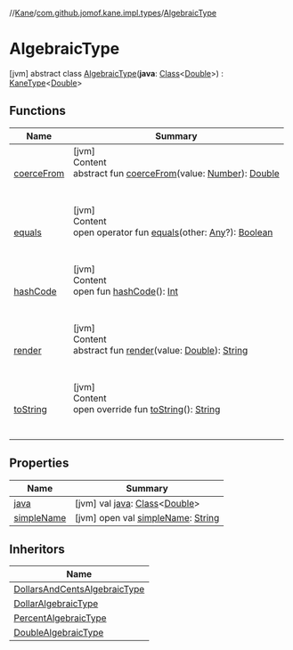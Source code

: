 //[Kane](../../index.md)/[com.github.jomof.kane.impl.types](../index.md)/[AlgebraicType](index.md)



# AlgebraicType  
 [jvm] abstract class [AlgebraicType](index.md)(**java**: [Class](https://docs.oracle.com/javase/8/docs/api/java/lang/Class.html)<[Double](https://kotlinlang.org/api/latest/jvm/stdlib/kotlin/-double/index.html)>) : [KaneType](../-kane-type/index.md)<[Double](https://kotlinlang.org/api/latest/jvm/stdlib/kotlin/-double/index.html)>    


## Functions  
  
|  Name|  Summary| 
|---|---|
| <a name="com.github.jomof.kane.impl.types/AlgebraicType/coerceFrom/#kotlin.Number/PointingToDeclaration/"></a>[coerceFrom](coerce-from.md)| <a name="com.github.jomof.kane.impl.types/AlgebraicType/coerceFrom/#kotlin.Number/PointingToDeclaration/"></a>[jvm]  <br>Content  <br>abstract fun [coerceFrom](coerce-from.md)(value: [Number](https://kotlinlang.org/api/latest/jvm/stdlib/kotlin/-number/index.html)): [Double](https://kotlinlang.org/api/latest/jvm/stdlib/kotlin/-double/index.html)  <br><br><br>
| <a name="kotlin/Any/equals/#kotlin.Any?/PointingToDeclaration/"></a>[equals](../-double-algebraic-type/index.md#%5Bkotlin%2FAny%2Fequals%2F%23kotlin.Any%3F%2FPointingToDeclaration%2F%5D%2FFunctions%2F-711644126)| <a name="kotlin/Any/equals/#kotlin.Any?/PointingToDeclaration/"></a>[jvm]  <br>Content  <br>open operator fun [equals](../-double-algebraic-type/index.md#%5Bkotlin%2FAny%2Fequals%2F%23kotlin.Any%3F%2FPointingToDeclaration%2F%5D%2FFunctions%2F-711644126)(other: [Any](https://kotlinlang.org/api/latest/jvm/stdlib/kotlin/-any/index.html)?): [Boolean](https://kotlinlang.org/api/latest/jvm/stdlib/kotlin/-boolean/index.html)  <br><br><br>
| <a name="kotlin/Any/hashCode/#/PointingToDeclaration/"></a>[hashCode](../-double-algebraic-type/index.md#%5Bkotlin%2FAny%2FhashCode%2F%23%2FPointingToDeclaration%2F%5D%2FFunctions%2F-711644126)| <a name="kotlin/Any/hashCode/#/PointingToDeclaration/"></a>[jvm]  <br>Content  <br>open fun [hashCode](../-double-algebraic-type/index.md#%5Bkotlin%2FAny%2FhashCode%2F%23%2FPointingToDeclaration%2F%5D%2FFunctions%2F-711644126)(): [Int](https://kotlinlang.org/api/latest/jvm/stdlib/kotlin/-int/index.html)  <br><br><br>
| <a name="com.github.jomof.kane.impl.types/KaneType/render/#kotlin.Double/PointingToDeclaration/"></a>[render](index.md#%5Bcom.github.jomof.kane.impl.types%2FKaneType%2Frender%2F%23kotlin.Double%2FPointingToDeclaration%2F%5D%2FFunctions%2F-711644126)| <a name="com.github.jomof.kane.impl.types/KaneType/render/#kotlin.Double/PointingToDeclaration/"></a>[jvm]  <br>Content  <br>abstract fun [render](index.md#%5Bcom.github.jomof.kane.impl.types%2FKaneType%2Frender%2F%23kotlin.Double%2FPointingToDeclaration%2F%5D%2FFunctions%2F-711644126)(value: [Double](https://kotlinlang.org/api/latest/jvm/stdlib/kotlin/-double/index.html)): [String](https://kotlinlang.org/api/latest/jvm/stdlib/kotlin/-string/index.html)  <br><br><br>
| <a name="com.github.jomof.kane.impl.types/KaneType/toString/#/PointingToDeclaration/"></a>[toString](../-kane-type/to-string.md)| <a name="com.github.jomof.kane.impl.types/KaneType/toString/#/PointingToDeclaration/"></a>[jvm]  <br>Content  <br>open override fun [toString](../-kane-type/to-string.md)(): [String](https://kotlinlang.org/api/latest/jvm/stdlib/kotlin/-string/index.html)  <br><br><br>


## Properties  
  
|  Name|  Summary| 
|---|---|
| <a name="com.github.jomof.kane.impl.types/AlgebraicType/java/#/PointingToDeclaration/"></a>[java](index.md#%5Bcom.github.jomof.kane.impl.types%2FAlgebraicType%2Fjava%2F%23%2FPointingToDeclaration%2F%5D%2FProperties%2F-711644126)| <a name="com.github.jomof.kane.impl.types/AlgebraicType/java/#/PointingToDeclaration/"></a> [jvm] val [java](index.md#%5Bcom.github.jomof.kane.impl.types%2FAlgebraicType%2Fjava%2F%23%2FPointingToDeclaration%2F%5D%2FProperties%2F-711644126): [Class](https://docs.oracle.com/javase/8/docs/api/java/lang/Class.html)<[Double](https://kotlinlang.org/api/latest/jvm/stdlib/kotlin/-double/index.html)>   <br>
| <a name="com.github.jomof.kane.impl.types/AlgebraicType/simpleName/#/PointingToDeclaration/"></a>[simpleName](index.md#%5Bcom.github.jomof.kane.impl.types%2FAlgebraicType%2FsimpleName%2F%23%2FPointingToDeclaration%2F%5D%2FProperties%2F-711644126)| <a name="com.github.jomof.kane.impl.types/AlgebraicType/simpleName/#/PointingToDeclaration/"></a> [jvm] open val [simpleName](index.md#%5Bcom.github.jomof.kane.impl.types%2FAlgebraicType%2FsimpleName%2F%23%2FPointingToDeclaration%2F%5D%2FProperties%2F-711644126): [String](https://kotlinlang.org/api/latest/jvm/stdlib/kotlin/-string/index.html)   <br>


## Inheritors  
  
|  Name| 
|---|
| <a name="com.github.jomof.kane.impl.types/DollarsAndCentsAlgebraicType///PointingToDeclaration/"></a>[DollarsAndCentsAlgebraicType](../-dollars-and-cents-algebraic-type/index.md)
| <a name="com.github.jomof.kane.impl.types/DollarAlgebraicType///PointingToDeclaration/"></a>[DollarAlgebraicType](../-dollar-algebraic-type/index.md)
| <a name="com.github.jomof.kane.impl.types/PercentAlgebraicType///PointingToDeclaration/"></a>[PercentAlgebraicType](../-percent-algebraic-type/index.md)
| <a name="com.github.jomof.kane.impl.types/DoubleAlgebraicType///PointingToDeclaration/"></a>[DoubleAlgebraicType](../-double-algebraic-type/index.md)

